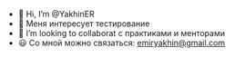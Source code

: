- 👋 Hi, I’m @YakhinER
- 👀 Меня интересует тестирование 
- 💞️ I’m looking to collaborat с  практиками  и  менторами
- 😃 Со мной можно связаться:  emiryakhin@gmail.com
<!---
YakhinER/YakhinER is a ✨ special ✨ repository because its `README.md` (this file) appears on your GitHub profile.
You can click the Preview link to take a look at your changes.
--->
